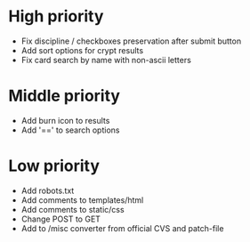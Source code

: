 # High priority
* Fix discipline / checkboxes preservation after submit button 
* Add sort options for crypt results
* Fix card search by name with non-ascii letters
# Middle priority
* Add burn icon to results
* Add '==' to search options
# Low priority
* Add robots.txt
* Add comments to templates/html
* Add comments to static/css
* Change POST to GET
* Add to /misc converter from official CVS and patch-file
